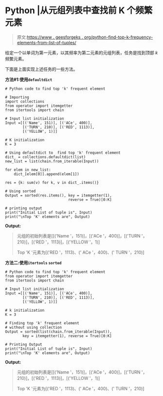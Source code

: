 # Python |从元组列表中查找前 K 个频繁元素

> 原文:[https://www . geesforgeks . org/python-find-top-k-frequency-elements-from-list-of-tuples/](https://www.geeksforgeeks.org/python-find-top-k-frequent-elements-from-a-list-of-tuples/)

给定一个以单词为第一元素，以其频率为第二元素的元组列表，任务是找到顶部 *k* 频繁元素。

下面是上面实现上述任务的一些方法。

**方法#1:使用`defaultdict`**

```
# Python code to find top 'k' frequent element

# Importing
import collections
from operator import itemgetter
from itertools import chain

# Input list initialization
Input =[[('Name', 151)], [('ACe', 400)],
        [('TURN', 210)], [('RED', 1113)],
        [('YELLOW', 1)]]

# K initialization
K = 3

# Using defaultdict to  find top 'k' frequent element
dict_ = collections.defaultdict(list)
new_list = list(chain.from_iterable(Input))

for elem in new_list:
    dict_[elem[0]].append(elem[1])

res = {k: sum(v) for k, v in dict_.items()}

# Using sorted
Output = sorted(res.items(), key = itemgetter(1),
                             reverse = True)[0:K]

# printing output
print("Initial List of tuple is", Input)
print("\nTop 'K' elements are", Output)
```

**Output:**

> 元组的初始列表是[[('Name '，151)]，[('ACe '，400)]，[('TURN '，210)]，[('RED '，1113)]，[('YELLOW '，1)]
> 
> Top 'K '元素为[('RED '，1113)、(' ACe '，400)、(' TURN '，210)]

**方法二:使用`itertools` `sorted`**

```
# Python code to find top 'k' frequent element
from operator import itemgetter
from itertools import chain

# Input list initialization
Input =[[('Name', 151)], [('ACe', 400)],
        [('TURN', 210)], [('RED', 1113)],
        [('YELLOW', 1)]]

# k initialization
K = 3

# Finding top 'k' frequent element 
# without using collection
Output = sorted(list(chain.from_iterable(Input)),
        key = itemgetter(1), reverse = True)[0:K]

# Printing Output
print("Initial List of tuple is", Input)
print("\nTop 'K' elements are", Output)
```

**Output:**

> 元组的初始列表是[[('Name '，151)]，[('ACe '，400)]，[('TURN '，210)]，[('RED '，1113)]，[('YELLOW '，1)]
> 
> Top 'K '元素为[('RED '，1113)、(' ACe '，400)、(' TURN '，210)]
